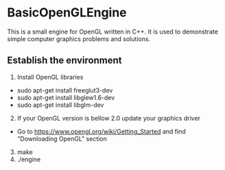 # BasicOpenGLEngine

This is a small engine for OpenGL written in C++.
It is used to demonstrate simple computer graphics
problems and solutions.

## Establish the environment

1. Install OpenGL libraries
  * sudo apt-get install freeglut3-dev
  * sudo apt-get install libglew1.6-dev
  * sudo apt-get install libglm-dev
2. If your OpenGL version is bellow 2.0 update your graphics driver
  * Go to https://www.opengl.org/wiki/Getting_Started and find "Downloading OpenGL" section
3. make
4. ./engine

